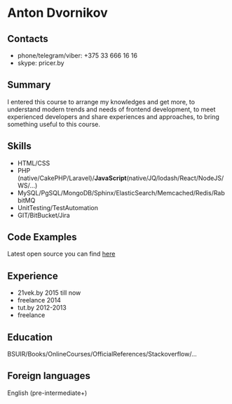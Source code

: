 # Anton Dvornikov

## Contacts

* phone/telegram/viber: +375 33 666 16 16
* skype: pricer.by

## Summary

I entered this course to arrange my knowledges and get more, to understand modern trends and needs of frontend development, to meet experienced developers and share experiences and approaches, to bring something useful to this course.

## Skills

* HTML/CSS
* PHP (native/CakePHP/Laravel)/**JavaScript**(native/JQ/lodash/React/NodeJS/WS/...)
* MySQL/PgSQL/MongoDB/Sphinx/ElasticSearch/Memcached/Redis/RabbitMQ
* UnitTesting/TestAutomation
* GIT/BitBucket/Jira

## Code Examples

Latest open source you can find [here](https://github.com/bydesp?tab=repositories)

## Experience

* 21vek.by 2015 till now
* freelance 2014
* tut.by 2012-2013
* freelance

## Education

BSUIR/Books/OnlineCourses/OfficialReferences/Stackoverflow/...

## Foreign languages

English (pre-intermediate+)
